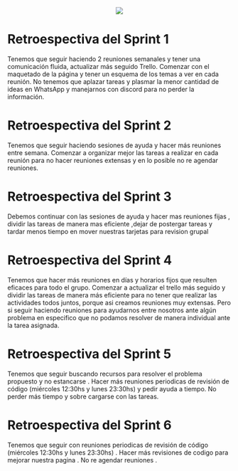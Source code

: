 <p align="center"> 
<img src="https://user-images.githubusercontent.com/84039185/120393567-8432ab80-c308-11eb-8066-53ded19a0915.png">
</p>


# Retroespectiva del Sprint 1

Tenemos que seguir haciendo 2 reuniones semanales y tener una comunicación fluida,
actualizar más seguido Trello. Comenzar con el maquetado de la página y tener un esquema 
de los temas a ver en cada reunión.
No tenemos que aplazar tareas   y plasmar la menor cantidad de ideas en WhatsApp y manejarnos 
con discord para no perder la información.


# Retroespectiva del Sprint 2

Tenemos que seguir haciendo sesiones de ayuda y hacer más reuniones entre semana.
Comenzar a organizar mejor las tareas a realizar en cada reunión para no hacer reuniones
extensas y en lo posible no re agendar reuniones.


# Retroespectiva del Sprint 3

Debemos continuar con las sesiones  de ayuda  y hacer mas reuniones fijas , dividir  las tareas  de manera mas eficiente ,dejar de postergar tareas y tardar menos tiempo  en mover  nuestras tarjetas para  revision grupal


# Retroespectiva del Sprint 4

Tenemos que hacer más reuniones en días y horarios fijos que resulten eficaces para todo el grupo. 
Comenzar a actualizar el trello más seguido y dividir las tareas de manera más eficiente para no tener que realizar las actividades todos juntos, porque asi creamos reuniones muy extensas. Pero si seguir haciendo reuniones para ayudarnos entre nosotros ante algún problema en especifico que no podamos resolver de manera individual ante la tarea asignada.

# Retroespectiva del Sprint 5

Tenemos que seguir buscando recursos para resolver el problema propuesto y no estancarse . Hacer más reuniones periodicas de revisión de código (miércoles 12:30hs y lunes 23:30hs) y pedir ayuda a tiempo. No perder más tiempo y sobre cargarse con las tareas. 

# Retroespectiva del Sprint 6

Tenemos que seguir con reuniones periodicas de revisión de código (miércoles 12:30hs y lunes 23:30hs) . Hacer más revisiones de codigo para mejorar nuestra pagina . No  re agendar reuniones . 